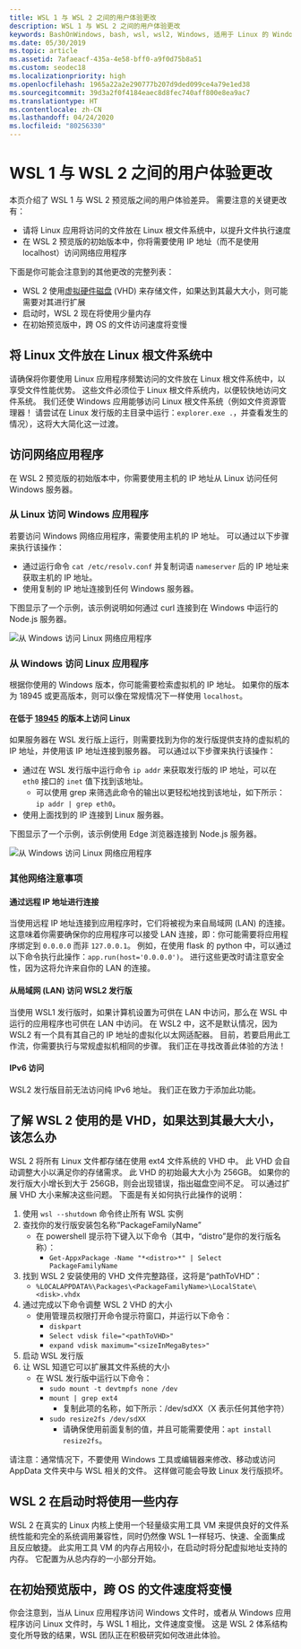 ```yaml
---
title: WSL 1 与 WSL 2 之间的用户体验更改
description: WSL 1 与 WSL 2 之间的用户体验更改
keywords: BashOnWindows, bash, wsl, wsl2, Windows, 适用于 Linux 的 Windows 子系统, windowssubsystem, ubuntu, debian, suse, Windows 10
ms.date: 05/30/2019
ms.topic: article
ms.assetid: 7afaeacf-435a-4e58-bff0-a9f0d75b8a51
ms.custom: seodec18
ms.localizationpriority: high
ms.openlocfilehash: 1965a22a2e290777b207d9ded099ce4a79e1ed38
ms.sourcegitcommit: 39d3a2f0f4184eaec8d8fec740aff800e8ea9ac7
ms.translationtype: HT
ms.contentlocale: zh-CN
ms.lasthandoff: 04/24/2020
ms.locfileid: "80256330"
---
```

# <a name="user-experience-changes-between-wsl-1-and-wsl-2"></a>WSL 1 与 WSL 2 之间的用户体验更改

本页介绍了 WSL 1 与 WSL 2 预览版之间的用户体验差异。 需要注意的关键更改有：

- 请将 Linux 应用将访问的文件放在 Linux 根文件系统中，以提升文件执行速度
- 在 WSL 2 预览版的初始版本中，你将需要使用 IP 地址（而不是使用 localhost）访问网络应用程序

下面是你可能会注意到的其他更改的完整列表：

- WSL 2 使用[虚拟硬件磁盘](https://en.wikipedia.org/wiki/VHD_(file_format)) (VHD) 来存储文件，如果达到其最大大小，则可能需要对其进行扩展
- 启动时，WSL 2 现在将使用少量内存
- 在初始预览版中，跨 OS 的文件访问速度将变慢

## <a name="place-your-linux-files-in-your-linux-root-file-system"></a>将 Linux 文件放在 Linux 根文件系统中
请确保将你要使用 Linux 应用程序频繁访问的文件放在 Linux 根文件系统中，以享受文件性能优势。 这些文件必须位于 Linux 根文件系统内，以便较快地访问文件系统。 我们还使 Windows 应用能够访问 Linux 根文件系统（例如文件资源管理器！ 请尝试在 Linux 发行版的主目录中运行：`explorer.exe .`，并查看发生的情况），这将大大简化这一过渡。 

## <a name="accessing-network-applications"></a>访问网络应用程序
在 WSL 2 预览版的初始版本中，你需要使用主机的 IP 地址从 Linux 访问任何 Windows 服务器。

### <a name="accessing-windows-applications-from-linux"></a>从 Linux 访问 Windows 应用程序
若要访问 Windows 网络应用程序，需要使用主机的 IP 地址。 可以通过以下步骤来执行该操作：

- 通过运行命令 `cat /etc/resolv.conf` 并复制词语 `nameserver` 后的 IP 地址来获取主机的 IP 地址。 
- 使用复制的 IP 地址连接到任何 Windows 服务器。

下图显示了一个示例，该示例说明如何通过 curl 连接到在 Windows 中运行的 Node.js 服务器。 

![从 Windows 访问 Linux 网络应用程序](media/wsl2-network-l2w.png)

### <a name="accessing-linux-applications-from-windows"></a>从 Windows 访问 Linux 应用程序

根据你使用的 Windows 版本，你可能需要检索虚拟机的 IP 地址。 如果你的版本为 18945 或更高版本，则可以像在常规情况下一样使用 `localhost`。 

#### <a name="accessing-linux-on-builds-lower-than-18945"></a>在低于 [18945](https://blogs.windows.com/windowsexperience/2019/07/26/announcing-windows-10-insider-preview-build-18945/) 的版本上访问 Linux

如果服务器在 WSL 发行版上运行，则需要找到为你的发行版提供支持的虚拟机的 IP 地址，并使用该 IP 地址连接到服务器。 可以通过以下步骤来执行该操作：

- 通过在 WSL 发行版中运行命令 `ip addr` 来获取发行版的 IP 地址，可以在 `eth0` 接口的 `inet` 值下找到该地址。
   - 可以使用 grep 来筛选此命令的输出以更轻松地找到该地址，如下所示：`ip addr | grep eth0`。
- 使用上面找到的 IP 连接到 Linux 服务器。

下图显示了一个示例，该示例使用 Edge 浏览器连接到 Node.js 服务器。

![从 Windows 访问 Linux 网络应用程序](media/wsl2-network-w2l.jpg)

### <a name="other-networking-considerations"></a>其他网络注意事项

#### <a name="connecting-via-remote-ip-addresses"></a>通过远程 IP 地址进行连接

当使用远程 IP 地址连接到应用程序时，它们将被视为来自局域网 (LAN) 的连接。 这意味着你需要确保你的应用程序可以接受 LAN 连接，即：你可能需要将应用程序绑定到 `0.0.0.0` 而非 `127.0.0.1`。 例如，在使用 flask 的 python 中，可以通过以下命令执行此操作：`app.run(host='0.0.0.0')`。 进行这些更改时请注意安全性，因为这将允许来自你的 LAN 的连接。 

#### <a name="accessing-a-wsl2-distro-from-your-local-area-network-lan"></a>从局域网 (LAN) 访问 WSL2 发行版

当使用 WSL1 发行版时，如果计算机设置为可供在 LAN 中访问，那么在 WSL 中运行的应用程序也可供在 LAN 中访问。 在 WSL2 中，这不是默认情况，因为 WSL2 有一个具有其自己的 IP 地址的虚拟化以太网适配器。 目前，若要启用此工作流，你需要执行与常规虚拟机相同的步骤。 我们正在寻找改善此体验的方法！

#### <a name="ipv6-access"></a>IPv6 访问

WSL2 发行版目前无法访问纯 IPv6 地址。 我们正在致力于添加此功能。

## <a name="understanding-wsl-2-uses-a-vhd-and-what-to-do-if-you-reach-its-max-size"></a>了解 WSL 2 使用的是 VHD，如果达到其最大大小，该怎么办
WSL 2 将所有 Linux 文件都存储在使用 ext4 文件系统的 VHD 中。 此 VHD 会自动调整大小以满足你的存储需求。 此 VHD 的初始最大大小为 256GB。 如果你的发行版大小增长到大于 256GB，则会出现错误，指出磁盘空间不足。 可以通过扩展 VHD 大小来解决这些问题。 下面是有关如何执行此操作的说明：

1. 使用 `wsl --shutdown` 命令终止所有 WSL 实例
2. 查找你的发行版安装包名称“PackageFamilyName”
   - 在 powershell 提示符下键入以下命令（其中，“distro”是你的发行版名称）：
      - `Get-AppxPackage -Name "*<distro>*" | Select PackageFamilyName`
3. 找到 WSL 2 安装使用的 VHD 文件完整路径，这将是“pathToVHD”：
     - `%LOCALAPPDATA%\Packages\<PackageFamilyName>\LocalState\<disk>.vhdx`
4. 通过完成以下命令调整 WSL 2 VHD 的大小
   - 使用管理员权限打开命令提示符窗口，并运行以下命令：
      - `diskpart`
      - `Select vdisk file="<pathToVHD>"`
      - `expand vdisk maximum="<sizeInMegaBytes>"`
5. 启动 WSL 发行版
6. 让 WSL 知道它可以扩展其文件系统的大小
   - 在 WSL 发行版中运行以下命令：
      - `sudo mount -t devtmpfs none /dev`
      - `mount | grep ext4`
         - 复制此项的名称，如下所示：/dev/sdXX（X 表示任何其他字符）
      - `sudo resize2fs /dev/sdXX`
         - 请确保使用前面复制的值，并且可能需要使用：`apt install resize2fs`。

请注意：通常情况下，不要使用 Windows 工具或编辑器来修改、移动或访问 AppData 文件夹中与 WSL 相关的文件。 这样做可能会导致 Linux 发行版损坏。

## <a name="wsl-2-will-use-some-memory-on-startup"></a>WSL 2 在启动时将使用一些内存
WSL 2 在真实的 Linux 内核上使用一个轻量级实用工具 VM 来提供良好的文件系统性能和完全的系统调用兼容性，同时仍然像 WSL 1一样轻巧、快速、全面集成且反应敏捷。 此实用工具 VM 的内存占用较小，在启动时将分配虚拟地址支持的内存。 它配置为从总内存的一小部分开始。

## <a name="cross-os-file-speed-will-be-slower-in-initial-preview-builds"></a>在初始预览版中，跨 OS 的文件速度将变慢
你会注意到，当从 Linux 应用程序访问 Windows 文件时，或者从 Windows 应用程序访问 Linux 文件时，与 WSL 1 相比，文件速度变慢。 这是 WSL 2 体系结构变化所导致的结果，WSL 团队正在积极研究如何改进此体验。
